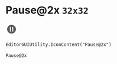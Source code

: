 # Pause@2x `32x32`
<img src="/img/Pause@2x.png" width=32 height=32>

``` CSharp
EditorGUIUtility.IconContent("Pause@2x")
```
```
Pause@2x
```
